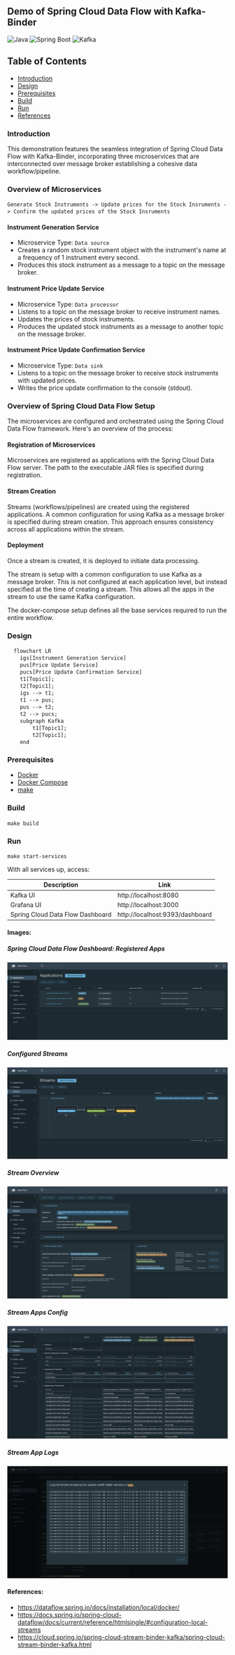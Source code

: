 ## Demo of Spring Cloud Data Flow with Kafka-Binder

![Java](https://img.shields.io/badge/Java-8-green.svg)
![Spring Boot](https://img.shields.io/badge/Spring_Boot-2-green.svg)
![Kafka](https://img.shields.io/badge/Confluent--Kafka-7.3.2%2B-red.svg)

## Table of Contents

- [Introduction](#introduction)
- [Design](#design)
- [Prerequisites](#prerequisites)
- [Build](#build)
- [Run](#run)
- [References](#references)

### Introduction

This demonstration features the seamless integration of Spring Cloud Data Flow with Kafka-Binder, incorporating three
microservices that are interconnected over message broker establishing a cohesive data workflow/pipeline.

### Overview of Microservices

```
Generate Stock Instruments -> Update prices for the Stock Insruments -> Confirm the updated prices of the Stock Insruments
```

#### Instrument Generation Service

- Microservice Type: `Data source`
- Creates a random stock instrument object with the instrument's name at a frequency of 1 instrument every second.
- Produces this stock instrument as a message to a topic on the message broker.

#### Instrument Price Update Service

- Microservice Type: `Data processor`
- Listens to a topic on the message broker to receive instrument names.
- Updates the prices of stock instruments.
- Produces the updated stock instruments as a message to another topic on the message broker.

#### Instrument Price Update Confirmation Service

- Microservice Type: `Data sink`
- Listens to a topic on the message broker to receive stock instruments with updated prices.
- Writes the price update confirmation to the console (stdout).

### Overview of Spring Cloud Data Flow Setup

The microservices are configured and orchestrated using the Spring Cloud Data Flow framework.
Here's an overview of the
process:

#### Registration of Microservices

Microservices are registered as applications with the Spring Cloud Data Flow server.
The path to the executable JAR files is specified during registration.

#### Stream Creation

Streams (workflows/pipelines) are created using the registered applications.
A common configuration for using Kafka as a message broker is specified during stream creation.
This approach ensures consistency across all applications within the stream.

#### Deployment

Once a stream is created, it is deployed to initiate data processing.

The stream is setup with a common configuration to use Kafka as a message broker. This is not configured at each
application level, but instead specified at the time of creating a stream. This allows all the apps in the stream to
use the same Kafka configuration.

The docker-compose setup defines all the base services required to run the entire workflow.

### Design

```mermaid
  flowchart LR
    igs[Instrument Generation Service]
    pus[Price Update Service]
    pucs[Price Update Confirmation Service]
    t1[Topic1];
    t2[Topic1];
    igs --> t1;
    t1 --> pus;
    pus --> t2;
    t2 --> pucs;
    subgraph Kafka
        t1[Topic1];
        t2[Topic1];
    end
```

### Prerequisites

- [Docker](https://www.docker.com/products/docker-desktop/)
- [Docker Compose](https://docs.docker.com/compose/)
- [make](https://formulae.brew.sh/formula/make)

### Build

```shell
make build
```

### Run

```shell
make start-services
```

With all services up, access:

| Description                      | Link                            |
|----------------------------------|---------------------------------|
| Kafka UI                         | http://localhost:8080           | 
| Grafana UI                       | http://localhost:3000           |                 
| Spring Cloud Data Flow Dashboard | http://localhost:9393/dashboard |                 

#### Images:

##### Spring Cloud Data Flow Dashboard: Registered Apps

<img src="https://raw.githubusercontent.com/amithkoujalgi/spring-cloud-data-flow-with-kafka-binder-demo/main/imgs/apps.png" alt=""/>

##### Configured Streams

<img src="https://raw.githubusercontent.com/amithkoujalgi/spring-cloud-data-flow-with-kafka-binder-demo/main/imgs/stream-deployed.png" alt=""/>

##### Stream Overview

<img src="https://raw.githubusercontent.com/amithkoujalgi/spring-cloud-data-flow-with-kafka-binder-demo/main/imgs/stream-cfg.png" alt=""/>

##### Stream Apps Config

<img src="https://raw.githubusercontent.com/amithkoujalgi/spring-cloud-data-flow-with-kafka-binder-demo/main/imgs/apps-cfg.png" alt=""/>

##### Stream App Logs

<img src="https://raw.githubusercontent.com/amithkoujalgi/spring-cloud-data-flow-with-kafka-binder-demo/main/imgs/service-logs.png" alt=""/>

#### References:

- https://dataflow.spring.io/docs/installation/local/docker/
- https://docs.spring.io/spring-cloud-dataflow/docs/current/reference/htmlsingle/#configuration-local-streams
- https://cloud.spring.io/spring-cloud-stream-binder-kafka/spring-cloud-stream-binder-kafka.html
